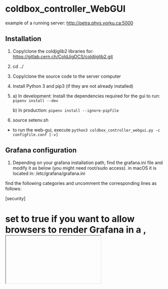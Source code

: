# coldbox_controller_WebGUI


example of a running server:
http://petra.phys.yorku.ca:5000



Installation
------------
1. Copy/clone the coldjiglib2 libraries for: https://gitlab.cern.ch/ColdJigDCS/coldjiglib2.git
2. cd ../
3. Copy/clone the source code to the server computer
4. Install Python 3 and pip3 (if they are not already installed)
5. a) In development: Install the dependencies required for the gui to run:
    `pipenv install --dev`

   b) In production:
    `pipenv install --ignore-pipfile`

6. source setenv.sh

- to run the web-gui, execute `python3 coldbox_controller_webgui.py -c configFile.conf [-v]`


Grafana configuration
---------------------
1. Depending on your grafana installation path, find the grafana.ini file and modify it as below (you might need root/sudo access).
in macOS it is located in: /etc/grafana/grafana.ini

find the following categories and uncomment the corresponding lines as follows:

[security]
# set to true if you want to allow browsers to render Grafana in a <frame>, <iframe>, <embed> or <object>. default is false.
allow_embedding = true

[auth.anonymous]
# enable anonymous access
enabled = true

After applying the modifications, you need to restart grafana service.

2. From Grafana, click on the drop down menu of the desired panel that you want to embed, and select **share**. From the link tab copy the panel address and make sure to remove unnecessary tags such as $From, $to or $fullscreen. You can find an example in any config file of the GUI in this repository.
